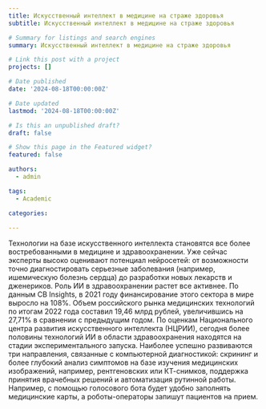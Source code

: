 ```yaml
---
title: Искусственный интеллект в медицине на страже здоровья
subtitle: Искусственный интеллект в медицине на страже здоровья

# Summary for listings and search engines
summary: Искусственный интеллект в медицине на страже здоровья

# Link this post with a project
projects: []

# Date published
date: '2024-08-18T00:00:00Z'

# Date updated
lastmod: '2024-08-18T00:00:00Z'

# Is this an unpublished draft?
draft: false

# Show this page in the Featured widget?
featured: false

authors:
  - admin

tags:
  - Academic

categories:
  
---
```


Технологии на базе искусственного интеллекта становятся все более востребованными в медицине и здравоохранении. Уже сейчас эксперты высоко оценивают потенциал нейросетей: от возможности точно диагностировать серьезные заболевания (например, ишемическую болезнь сердца) до разработки новых лекарств и дженериков.
Роль ИИ в здравоохранении растет все активнее. По данным CB Insights, в 2021 году финансирование этого сектора в мире выросло на 108%. Объем российского рынка медицинских технологий по итогам 2022 года составил 19,46 млрд рублей, увеличившись на 27,71% в сравнении с предыдущим годом. По оценкам Национального центра развития искусственного интеллекта  (НЦРИИ), сегодня более половины технологий ИИ в области здравоохранения находятся на стадии экспериментального запуска.
Наиболее успешно развиваются три направления, связанные с компьютерной диагностикой: скрининг и более глубокий анализ симптомов на базе изучения медицинских изображений, например, рентгеновских или КТ-снимков, поддержка принятия врачебных решений и автоматизация рутинной работы. Например, с помощью голосового бота будет удобно заполнять медицинские карты, а роботы-операторы запишут пациентов на прием.

